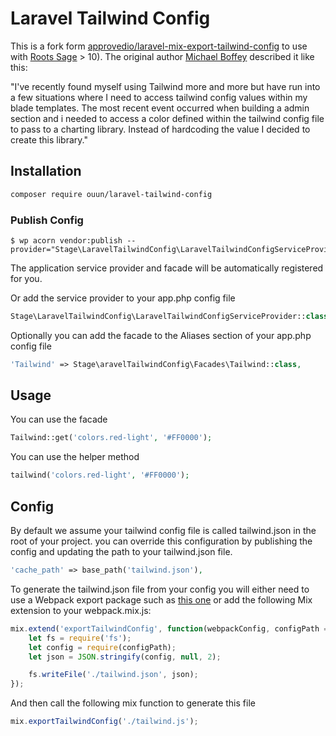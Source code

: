 # Laravel Tailwind Config

This is a fork form [approvedio/laravel-mix-export-tailwind-config](https://github.com/approvedio/laravel-mix-export-tailwind-config) to use with [Roots Sage](https://roots.io/sage) > 10).
The original author [Michael Boffey](https://github.com/boffey) described it like this:

"I've recently found myself using Tailwind more and more but have run into a few situations where I need to access tailwind config values within my blade templates. The most recent event occurred when building a admin section and i needed to access a color defined within the tailwind config file to pass to a charting library. Instead of hardcoding the value I decided to create this library."

## Installation

```bash
composer require ouun/laravel-tailwind-config
```

### Publish Config

```
$ wp acorn vendor:publish --provider="Stage\LaravelTailwindConfig\LaravelTailwindConfigServiceProvider"
```

The application service provider and facade will be automatically registered for you.

Or add the service provider to your app.php config file

```php
Stage\LaravelTailwindConfig\LaravelTailwindConfigServiceProvider::class,
```

Optionally you can add the facade to the Aliases section of your app.php config file

```php
'Tailwind' => Stage\aravelTailwindConfig\Facades\Tailwind::class,
```

## Usage

You can use the facade

```php
Tailwind::get('colors.red-light', '#FF0000');
```

You can use the helper method

```php
tailwind('colors.red-light', '#FF0000');
```

## Config

By default we assume your tailwind config file is called tailwind.json in the root of your project. you can override this configuration by publishing the config and updating the path to your tailwind.json file.

```php
'cache_path' => base_path('tailwind.json'),
```

To generate the tailwind.json file from your config you will either need to use a Webpack export package such as [this one](https://github.com/approvedio/laravel-mix-export-tailwind-config) or add the following Mix extension to your webpack.mix.js:

```js
mix.extend('exportTailwindConfig', function(webpackConfig, configPath = './tailwind.js') {
    let fs = require('fs');
    let config = require(configPath);
    let json = JSON.stringify(config, null, 2);

    fs.writeFile('./tailwind.json', json);
});
```
And then call the following mix function to generate this file

```js
mix.exportTailwindConfig('./tailwind.js');
```
